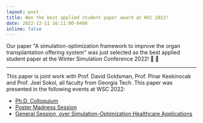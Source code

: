 ```yaml
---
layout: post
title: Won the best applied student paper award at WSC 2022! 
date: 2022-12-11 16:11:00-0400
inline: false
---
```


Our paper "A simulation-optimization framework to improve the organ transplantation offering system" was just selected as the best applied student paper at the Winter Simulation Conference 2022! :tada: 	:1st_place_medal:

***

This paper is joint work with Prof. David Goldsman, Prof. Pinar Keskinocak and Prof. Joel Sokol, all faculty from Georgia Tech. This paper was presented in the following events at WSC 2022:
<ul>
    <li> <a href=".../assets/pdf/presentations/presentation_phd_colloq_wsc22.pdf"> Ph.D. Colloquium </a> </li>
    <li> <a href=".../assets/pdf/presentations/poster_wsc_2022.pdf"> Poster Madness Session </a>  </li>
    <li> <a href=".../assets/pdf/presentations/presentation_wsc_2022_full.pdf"> General Session, over Simulation-Optimization Healthcare Applications </a> </li>
</ul>


